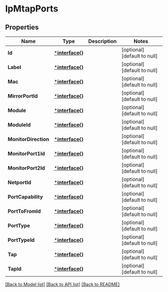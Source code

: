 # IpMtapPorts

## Properties
Name | Type | Description | Notes
------------ | ------------- | ------------- | -------------
**Id** | [***interface{}**](interface{}.md) |  | [optional] [default to null]
**Label** | [***interface{}**](interface{}.md) |  | [optional] [default to null]
**Mac** | [***interface{}**](interface{}.md) |  | [optional] [default to null]
**MirrorPortId** | [***interface{}**](interface{}.md) |  | [optional] [default to null]
**Module** | [***interface{}**](interface{}.md) |  | [optional] [default to null]
**ModuleId** | [***interface{}**](interface{}.md) |  | [optional] [default to null]
**MonitorDirection** | [***interface{}**](interface{}.md) |  | [optional] [default to null]
**MonitorPort1Id** | [***interface{}**](interface{}.md) |  | [optional] [default to null]
**MonitorPort2Id** | [***interface{}**](interface{}.md) |  | [optional] [default to null]
**NetportId** | [***interface{}**](interface{}.md) |  | [optional] [default to null]
**PortCapability** | [***interface{}**](interface{}.md) |  | [optional] [default to null]
**PortToFromId** | [***interface{}**](interface{}.md) |  | [optional] [default to null]
**PortType** | [***interface{}**](interface{}.md) |  | [optional] [default to null]
**PortTypeId** | [***interface{}**](interface{}.md) |  | [optional] [default to null]
**Tap** | [***interface{}**](interface{}.md) |  | [optional] [default to null]
**TapId** | [***interface{}**](interface{}.md) |  | [optional] [default to null]

[[Back to Model list]](../README.md#documentation-for-models) [[Back to API list]](../README.md#documentation-for-api-endpoints) [[Back to README]](../README.md)


